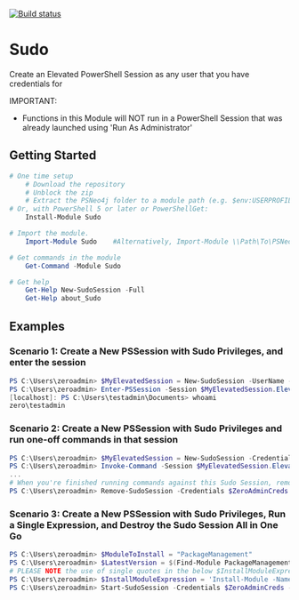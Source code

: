 [![Build status](https://ci.appveyor.com/api/projects/status/0w4exgcant21qx6h/branch/master?svg=true)](https://ci.appveyor.com/project/pldmgg/sudo/branch/master)

# Sudo
Create an Elevated PowerShell Session as any user that you have credentials for

IMPORTANT:

* Functions in this Module will NOT run in a PowerShell Session that was already launched using 'Run As Administrator'

## Getting Started

```powershell
# One time setup
    # Download the repository
    # Unblock the zip
    # Extract the PSNeo4j folder to a module path (e.g. $env:USERPROFILE\Documents\WindowsPowerShell\Modules\)
# Or, with PowerShell 5 or later or PowerShellGet:
    Install-Module Sudo

# Import the module.
    Import-Module Sudo    #Alternatively, Import-Module \\Path\To\PSNeo4j

# Get commands in the module
    Get-Command -Module Sudo

# Get help
    Get-Help New-SudoSession -Full
    Get-Help about_Sudo
```

## Examples

### Scenario 1: Create a New PSSession with Sudo Privileges, and enter the session

```powershell
PS C:\Users\zeroadmin> $MyElevatedSession = New-SudoSession -UserName -Credentials $TestAdminCreds
PS C:\Users\zeroadmin> Enter-PSSession -Session $MyElevatedSession.ElevatedPSSession
[localhost]: PS C:\Users\testadmin\Documents> whoami
zero\testadmin
```

### Scenario 2: Create a New PSSession with Sudo Privileges and run one-off commands in that session

```powershell
PS C:\Users\zeroadmin> $MyElevatedSession = New-SudoSession -Credentials $ZeroAdminCreds
PS C:\Users\zeroadmin> Invoke-Command -Session $MyElevatedSession.ElevatedPSSession -Scriptblock {Install-Package Nuget.CommandLine -Source chocolatey}
...
# When you're finished running commands against this Sudo Session, remove it via:
PS C:\Users\zeroadmin> Remove-SudoSession -Credentials $ZeroAdminCreds -OriginalConfigInfo $MyElevatedSesion.OriginalWSManAndRegistryStatus -SessionToRemove $MyElevatedSession.ElevatedPSSession

```

### Scenario 3: Create a New PSSession with Sudo Privileges, Run a Single Expression, and Destroy the Sudo Session All in One Go

```powershell
PS C:\Users\zeroadmin> $ModuleToInstall = "PackageManagement"
PS C:\Users\zeroadmin> $LatestVersion = $(Find-Module PackageManagement).Version
# PLEASE NOTE the use of single quotes in the below $InstallModuleExpression string
PS C:\Users\zeroadmin> $InstallModuleExpression = 'Install-Module -Name $ModuleToInstall -RequiredVersion $LatestVersion'
PS C:\Users\zeroadmin> Start-SudoSession -Credentials $ZeroAdminCreds -Expression $InstallModuleExpression
```
